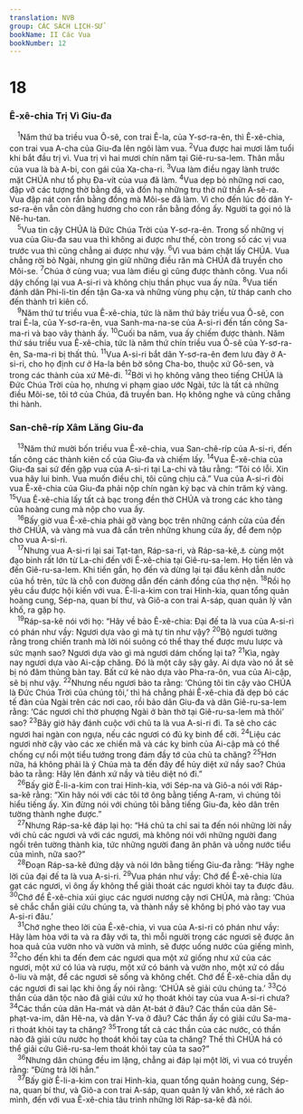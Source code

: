 ```yaml
---
translation: NVB
group: CÁC SÁCH LỊCH-SỬ
bookName: II Các Vua 
bookNumber: 12
---
```


<div class="title"><h1>18</h1><h3>Ê-xê-chia Trị Vì Giu-đa </h3></div>
<span class="verse 2vua_18_1"> <sup>1</sup>Năm thứ ba triều vua Ô-sê, con trai Ê-la, của Y-sơ-ra-ên, thì Ê-xê-chia, con trai vua A-cha của Giu-đa lên ngôi làm vua. </span>
<span class="verse 2vua_18_2"><sup>2</sup>Vua được hai mươi lăm tuổi khi bắt đầu trị vì. Vua trị vì hai mươi chín năm tại Giê-ru-sa-lem. Thân mẫu của vua là bà A-bi, con gái của Xa-cha-ri. </span>
<span class="verse 2vua_18_3"><sup>3</sup>Vua làm điều ngay lành trước mặt CHÚA như tổ phụ Đa-vít của vua đã làm. </span>
<span class="verse 2vua_18_4"><sup>4</sup>Vua dẹp bỏ những nơi cao, đập vỡ các tượng thờ bằng đá, và đốn hạ những trụ thờ nữ thần A-sê-ra. Vua đập nát con rắn bằng đồng mà Môi-se đã làm. Vì cho đến lúc đó dân Y-sơ-ra-ên vẫn còn dâng hương cho con rắn bằng đồng ấy. Người ta gọi nó là Nê-hu-tan. <br/></span>
<span class="verse 2vua_18_5"> <sup>5</sup>Vua tin cậy CHÚA là Đức Chúa Trời của Y-sơ-ra-ên. Trong số những vị vua của Giu-đa sau vua thì không ai được như thế, còn trong số các vị vua trước vua thì cũng chẳng ai được như vậy. </span>
<span class="verse 2vua_18_6"><sup>6</sup>Vì vua bám chặt lấy CHÚA. Vua chẳng rời bỏ Ngài, nhưng gìn giữ những điều răn mà CHÚA đã truyền cho Môi-se. </span>
<span class="verse 2vua_18_7"><sup>7</sup>Chúa ở cùng vua; vua làm điều gì cũng được thành công. Vua nổi dậy chống lại vua A-si-ri và không chịu thần phục vua ấy nữa. </span>
<span class="verse 2vua_18_8"><sup>8</sup>Vua tiến đánh dân Phi-li-tin đến tận Ga-xa và những vùng phụ cận, từ tháp canh cho đến thành trì kiên cố. <br/></span>
<span class="verse 2vua_18_9"> <sup>9</sup>Năm thứ tư triều vua Ê-xê-chia, tức là năm thứ bảy triều vua Ô-sê, con trai Ê-la, của Y-sơ-ra-ên, vua Sanh-ma-na-se của A-si-ri đến tấn công Sa-ma-ri và bao vây thành ấy. </span>
<span class="verse 2vua_18_10"><sup>10</sup>Cuối ba năm, vua ấy chiếm được thành. Năm thứ sáu triều vua Ê-xê-chia, tức là năm thứ chín triều vua Ô-sê của Y-sơ-ra-ên, Sa-ma-ri bị thất thủ. </span>
<span class="verse 2vua_18_11"><sup>11</sup>Vua A-si-ri bắt dân Y-sơ-ra-ên đem lưu đày ở A-si-ri, cho họ định cư ở Ha-la bên bờ sông Cha-bo, thuộc xứ Gô-sen, và trong các thành của xứ Mê-đi. </span>
<span class="verse 2vua_18_12"><sup>12</sup>Bởi vì họ không vâng theo tiếng CHÚA là Đức Chúa Trời của họ, nhưng vi phạm giao ước Ngài, tức là tất cả những điều Môi-se, tôi tớ của Chúa, đã truyền ban. Họ không nghe và cũng chẳng thi hành. <br/></span>
<div class="title"><h3>San-chê-ríp Xâm Lăng Giu-đa </h3></div>
<span class="verse 2vua_18_13"> <sup>13</sup>Năm thứ mười bốn triều vua Ê-xê-chia, vua San-chê-ríp của A-si-ri, đến tấn công các thành kiên cố của Giu-đa và chiếm lấy. </span>
<span class="verse 2vua_18_14"><sup>14</sup>Vua Ê-xê-chia của Giu-đa sai sứ đến gặp vua của A-si-ri tại La-chi và tâu rằng: “Tôi có lỗi. Xin vua hãy lui binh. Vua muốn điều chi, tôi cũng chịu cả.” Vua của A-si-ri đòi vua Ê-xê-chia của Giu-đa phải nộp chín ngàn ký bạc và chín trăm ký vàng. </span>
<span class="verse 2vua_18_15"><sup>15</sup>Vua Ê-xê-chia lấy tất cả bạc trong đền thờ CHÚA và trong các kho tàng của hoàng cung mà nộp cho vua ấy. <br/></span>
<span class="verse 2vua_18_16"> <sup>16</sup>Bấy giờ vua Ê-xê-chia phải gỡ vàng bọc trên những cánh cửa của đền thờ CHÚA, và vàng mà vua đã cẩn trên những khung cửa ấy, để đem nộp cho vua A-si-ri. <br/></span>
<span class="verse 2vua_18_17"> <sup>17</sup>Nhưng vua A-si-ri lại sai Tạt-tan, Ráp-sa-ri, và Ráp-sa-kê,<a data-toggle="tooltip" data-placement="bottom" title="Tạt-tan, Ráp-sa-ri và Ráp-sa-kê là ba chức vụ chỉ huy quân đội tương đương với Tổng Tư Lệnh, Tham Mưu Trưởng và Tư Lệnh Chiến Trường">⚓</a> cùng một đạo binh rất lớn từ La-chi đến với Ê-xê-chia tại Giê-ru-sa-lem. Họ tiến lên và đến Giê-ru-sa-lem. Khi tiến gần, họ đến và dừng lại tại đầu kênh dẫn nước của hồ trên, tức là chỗ con đường dẫn đến cánh đồng của thợ nện. </span>
<span class="verse 2vua_18_18"><sup>18</sup>Rồi họ yêu cầu được hội kiến với vua. Ê-li-a-kim con trai Hinh-kia, quan tổng quản hoàng cung, Sép-na, quan bí thư, và Giô-a con trai A-sáp, quan quản lý văn khố, ra gặp họ. <br/></span>
<span class="verse 2vua_18_19"> <sup>19</sup>Ráp-sa-kê nói với họ: “Hãy về bảo Ê-xê-chia: Đại đế ta là vua của A-si-ri có phán như vầy: Ngươi dựa vào gì mà tự tin như vậy? </span>
<span class="verse 2vua_18_20"><sup>20</sup>Bộ ngươi tưởng rằng trong chiến tranh mà lời nói suông có thể thay thế được mưu lược và sức mạnh sao? Ngươi dựa vào gì mà ngươi dám chống lại ta? </span>
<span class="verse 2vua_18_21"><sup>21</sup>Kìa, ngày nay ngươi dựa vào Ai-cập chăng. Đó là một cây sậy gãy. Ai dựa vào nó ắt sẽ bị nó đâm thủng bàn tay. Bất cứ kẻ nào dựa vào Pha-ra-ôn, vua của Ai-cập, sẽ bị như vậy. </span>
<span class="verse 2vua_18_22"><sup>22</sup>Nhưng nếu ngươi bảo ta rằng: ‘Chúng tôi tin cậy vào CHÚA là Đức Chúa Trời của chúng tôi,’ thì há chẳng phải Ê-xê-chia đã dẹp bỏ các tế đàn của Ngài trên các nơi cao, rồi bảo dân Giu-đa và dân Giê-ru-sa-lem rằng: ‘Các ngươi chỉ thờ phượng Ngài ở bàn thờ tại Giê-ru-sa-lem mà thôi’ sao? </span>
<span class="verse 2vua_18_23"><sup>23</sup>Bây giờ hãy đánh cuộc với chủ ta là vua A-si-ri đi. Ta sẽ cho các ngươi hai ngàn con ngựa, nếu các ngươi có đủ kỵ binh để cỡi. </span>
<span class="verse 2vua_18_24"><sup>24</sup>Liệu các ngươi nhờ cậy vào các xe chiến mã và các kỵ binh của Ai-cập mà có thể chống cự nổi một tiểu tướng trong đám đầy tớ của chủ ta chăng? </span>
<span class="verse 2vua_18_25"><sup>25</sup>Hơn nữa, há không phải là ý Chúa mà ta đến đây để hủy diệt xứ nầy sao? Chúa bảo ta rằng: Hãy lên đánh xứ nầy và tiêu diệt nó đi.” <br/></span>
<span class="verse 2vua_18_26"> <sup>26</sup>Bấy giờ Ê-li-a-kim con trai Hinh-kia, với Sép-na và Giô-a nói với Ráp-sa-kê rằng: “Xin hãy nói với các tôi tớ ông bằng tiếng A-ram, vì chúng tôi hiểu tiếng ấy. Xin đừng nói với chúng tôi bằng tiếng Giu-đa, kẻo dân trên tường thành nghe được.” <br/></span>
<span class="verse 2vua_18_27"> <sup>27</sup>Nhưng Ráp-sa-kê đáp lại họ: “Há chủ ta chỉ sai ta đến nói những lời nầy với chủ các ngươi và với các ngươi, mà không nói với những người đang ngồi trên tường thành kia, tức những người đang ăn phân và uống nước tiểu của mình, nữa sao?” <br/></span>
<span class="verse 2vua_18_28"> <sup>28</sup>Đoạn Ráp-sa-kê đứng dậy và nói lớn bằng tiếng Giu-đa rằng: “Hãy nghe lời của đại đế ta là vua A-si-ri. </span>
<span class="verse 2vua_18_29"><sup>29</sup>Vua phán như vầy: Chớ để Ê-xê-chia lừa gạt các ngươi, vì ông ấy không thể giải thoát các ngươi khỏi tay ta được đâu. </span>
<span class="verse 2vua_18_30"><sup>30</sup>Chớ để Ê-xê-chia xúi giục các ngươi nương cậy nơi CHÚA, mà rằng: ‘Chúa sẽ chắc chắn giải cứu chúng ta, và thành nầy sẽ không bị phó vào tay vua A-si-ri đâu.’ <br/></span>
<span class="verse 2vua_18_31"> <sup>31</sup>Chớ nghe theo lời của Ê-xê-chia, vì vua của A-si-ri có phán như vầy: Hãy làm hòa với ta và ra đây với ta, thì mỗi người trong các ngươi sẽ được ăn hoa quả của vườn nho và vườn vả mình, sẽ được uống nước của giếng mình, </span>
<span class="verse 2vua_18_32"><sup>32</sup>cho đến khi ta đến đem các ngươi qua một xứ giống như xứ của các ngươi, một xứ có lúa và rượu, một xứ có bánh và vườn nho, một xứ có dầu ô-liu và mật, để các ngươi sẽ sống và không chết. Chớ để Ê-xê-chia dẫn dụ các ngươi đi sai lạc khi ông ấy nói rằng: ‘CHÚA sẽ giải cứu chúng ta.’ </span>
<span class="verse 2vua_18_33"><sup>33</sup>Có thần của dân tộc nào đã giải cứu xứ họ thoát khỏi tay của vua A-si-ri chưa? </span>
<span class="verse 2vua_18_34"><sup>34</sup>Các thần của dân Ha-mát và dân Ạt-bát ở đâu? Các thần của dân Sê-phạt-va-im, dân Hê-na, và dân Y-va ở đâu? Các thần ấy có giải cứu Sa-ma-ri thoát khỏi tay ta chăng? </span>
<span class="verse 2vua_18_35"><sup>35</sup>Trong tất cả các thần của các nước, có thần nào đã giải cứu nước họ thoát khỏi tay của ta chăng? Thế thì CHÚA há có thể giải cứu Giê-ru-sa-lem thoát khỏi tay của ta sao?” <br/></span>
<span class="verse 2vua_18_36"> <sup>36</sup>Nhưng dân chúng đều im lặng, chẳng ai đáp lại một lời, vì vua có truyền rằng: “Đừng trả lời hắn.” <br/></span>
<span class="verse 2vua_18_37"> <sup>37</sup>Bấy giờ Ê-li-a-kim con trai Hinh-kia, quan tổng quản hoàng cung, Sép-na, quan bí thư, và Giô-a con trai A-sáp, quan quản lý văn khố, xé rách áo mình, đến với vua Ê-xê-chia tâu trình những lời Ráp-sa-kê đã nói. <br/></span>
